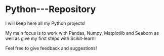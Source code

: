 # Python---Repository

I will keep here all my Python projects!

<p>My main focus is to work with Pandas, Numpy, Matplotlib and Seaborn as well as give my first steps with Scikit-learn!</p>

<p>Feel free to give feedback and suggestions!</p>
